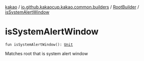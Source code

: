 [kakao](../../index.md) / [io.github.kakaocup.kakao.common.builders](../index.md) / [RootBuilder](index.md) / [isSystemAlertWindow](./is-system-alert-window.md)

# isSystemAlertWindow

`fun isSystemAlertWindow(): `[`Unit`](https://kotlinlang.org/api/latest/jvm/stdlib/kotlin/-unit/index.html)

Matches root that is system alert window

